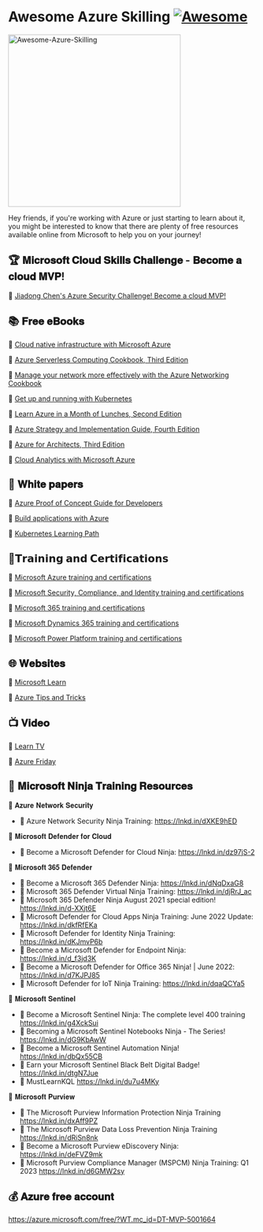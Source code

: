 # Awesome Azure Skilling [![Awesome](https://awesome.re/badge.svg)](https://github.com/MarketingPipeline/Awesome-Repo-Template/)

<a href="https://github.com/chenjd/Awesome-Azure-Skilling/">
<img height=350 alt="Awesome-Azure-Skilling" src="https://capsule-render.vercel.app/api?type=waving&color=007FFF&height=300&section=header&text=Awesome-Azure-Skilling&fontSize=70&fontColor=ffffff&animation=fadeIn&fontAlignY=38&desc=&descAlignY=60&descAlign=50"></img></a>

Hey friends, if you're working with Azure or just starting to learn about it, you might be interested to know that there are plenty of free resources available online from Microsoft to help you on your journey!

## 🏆 𝐌𝐢𝐜𝐫𝐨𝐬𝐨𝐟𝐭 𝐂𝐥𝐨𝐮𝐝 𝐒𝐤𝐢𝐥𝐥𝐬 𝐂𝐡𝐚𝐥𝐥𝐞𝐧𝐠𝐞 - 𝐁𝐞𝐜𝐨𝐦𝐞 𝐚 𝐜𝐥𝐨𝐮𝐝 𝐌𝐕𝐏! 
📌 [Jiadong Chen's Azure Security Challenge! Become a cloud MVP!](https://learn.microsoft.com/en-au/training/challenges?id=d57442ce-27bf-4bb6-a689-f95c6abdf0e7&WT.mc_id=DT-MVP-5001664)

## 📚 𝐅𝐫𝐞𝐞 𝐞𝐁𝐨𝐨𝐤𝐬
📌 [Cloud native infrastructure with Microsoft Azure](https://azure.microsoft.com/en-gb/resources/cloud-native-infrastructure-with-microsoft-azure/?WT.mc_id=DT-MVP-5001664)

📌 [Azure Serverless Computing Cookbook, Third Edition](https://azure.microsoft.com/en-us/resources/azure-serverless-computing-cookbook/?WT.mc_id=DT-MVP-5001664)

📌 [Manage your network more effectively with the Azure Networking Cookbook](https://azure.microsoft.com/resources/azure-networking-cookbook/?WT.mc_id=DT-MVP-5001664)

📌 [Get up and running with Kubernetes](https://azure.microsoft.com/en-us/resources/kubernetes-ebook-collection/?WT.mc_id=DT-MVP-5001664)

📌 [Learn Azure in a Month of Lunches, Second Edition](https://azure.microsoft.com/resources/learn-azure-in-a-month-of-lunches/?WT.mc_id=DT-MVP-5001664)

📌 [Azure Strategy and Implementation Guide, Fourth Edition](https://azure.microsoft.com/en-us/resources/azure-strategy-and-implementation-guide-fourth-edition/?WT.mc_id=DT-MVP-5001664)

📌 [Azure for Architects, Third Edition](https://azure.microsoft.com/resources/azure-for-architects/?WT.mc_id=DT-MVP-5001664)

📌 [Cloud Analytics with Microsoft Azure](https://azure.microsoft.com/resources/cloud-analytics-with-microsoft-azure/?WT.mc_id=DT-MVP-5001664)

## 📝 𝐖𝐡𝐢𝐭𝐞 𝐩𝐚𝐩𝐞𝐫𝐬

📌 [Azure Proof of Concept Guide for Developers](https://azure.microsoft.com/resources/minimize-risks-and-costs-with-the-azure-developer-proof-of-concept-guide/?WT.mc_id=DT-MVP-5001664)

📌 [Build applications with Azure](https://azure.microsoft.com/resources/developers/?WT.mc_id=DT-MVP-5001664)

📌 [Kubernetes Learning Path](https://azure.microsoft.com/en-us/resources/kubernetes-learning-path/?WT.mc_id=DT-MVP-5001664)


## 🏅𝗧𝗿𝗮𝗶𝗻𝗶𝗻𝗴 𝗮𝗻𝗱 𝗖𝗲𝗿𝘁𝗶𝗳𝗶𝗰𝗮𝘁𝗶𝗼𝗻𝘀

📌 [Microsoft Azure training and certifications](https://lnkd.in/gffVnjCX)

📌 [Microsoft Security, Compliance, and Identity training and certifications](https://lnkd.in/g4sMw4KC)

📌 [Microsoft 365 training and certifications](https://lnkd.in/gG8r399U)

📌 [Microsoft Dynamics 365 training and certifications](https://lnkd.in/gpJ6waPe)

📌 [Microsoft Power Platform training and certifications](https://lnkd.in/gfDb7AeW)

## 🌐 𝐖𝐞𝐛𝐬𝐢𝐭𝐞𝐬
📌 [Microsoft Learn](https://learn.microsoft.com/?WT.mc_id=DT-MVP-5001664)

📌 [Azure Tips and Tricks](https://microsoft.github.io/AzureTipsAndTricks?WT.mc_id=DT-MVP-5001664)

## 📺 𝐕𝐢𝐝𝐞𝐨

📌 [Learn TV](https://learn.microsoft.com/events/?WT.mc_id=DT-MVP-5001664)

📌 [Azure Friday](https://learn.microsoft.com/en-au/shows/azure-friday/?WT.mc_id=DT-MVP-5001664)

## 🥷 𝐌𝐢𝐜𝐫𝐨𝐬𝐨𝐟𝐭 𝐍𝐢𝐧𝐣𝐚 𝐓𝐫𝐚𝐢𝐧𝐢𝐧𝐠 𝐑𝐞𝐬𝐨𝐮𝐫𝐜𝐞𝐬

📌 𝐀𝐳𝐮𝐫𝐞 𝐍𝐞𝐭𝐰𝐨𝐫𝐤 𝐒𝐞𝐜𝐮𝐫𝐢𝐭𝐲
- 🥷 Azure Network Security Ninja Training: https://lnkd.in/dXKE9hED

📌 𝐌𝐢𝐜𝐫𝐨𝐬𝐨𝐟𝐭 𝐃𝐞𝐟𝐞𝐧𝐝𝐞𝐫 𝐟𝐨𝐫 𝐂𝐥𝐨𝐮𝐝
- 🥷 Become a Microsoft Defender for Cloud Ninja: https://lnkd.in/dz97jS-2

📌 𝐌𝐢𝐜𝐫𝐨𝐬𝐨𝐟𝐭 𝟑𝟔𝟓 𝐃𝐞𝐟𝐞𝐧𝐝𝐞𝐫
- 🥷 Become a Microsoft 365 Defender Ninja: https://lnkd.in/dNqDxaG8
- 🥷 Microsoft 365 Defender Virtual Ninja Training: https://lnkd.in/djRrJ_ac
- 🥷 Microsoft 365 Defender Ninja August 2021 special edition! https://lnkd.in/d-XXjt6E
- 🥷 Microsoft Defender for Cloud Apps Ninja Training: June 2022 Update: https://lnkd.in/dkfRfEKa
- 🥷 Microsoft Defender for Identity Ninja Training: https://lnkd.in/dKJmvP6b
- 🥷 Become a Microsoft Defender for Endpoint Ninja: https://lnkd.in/d_f3jd3K
- 🥷 Become a Microsoft Defender for Office 365 Ninja! | June 2022: https://lnkd.in/d7KJPJ85
- 🥷 Microsoft Defender for IoT Ninja Training: https://lnkd.in/dqaQCYa5

📌 𝐌𝐢𝐜𝐫𝐨𝐬𝐨𝐟𝐭 𝐒𝐞𝐧𝐭𝐢𝐧𝐞𝐥
- 🥷 Become a Microsoft Sentinel Ninja: The complete level 400 training https://lnkd.in/g4XckSui
- 🥷 Becoming a Microsoft Sentinel Notebooks Ninja - The Series! https://lnkd.in/dG9KbAwW
- 🥷 Become a Microsoft Sentinel Automation Ninja! https://lnkd.in/dbQx55CB
- 🥷 Earn your Microsoft Sentinel Black Belt Digital Badge! https://lnkd.in/dtgN7Jue
- 🥷 MustLearnKQL https://lnkd.in/du7u4MKy

📌 𝐌𝐢𝐜𝐫𝐨𝐬𝐨𝐟𝐭 𝐏𝐮𝐫𝐯𝐢𝐞𝐰
- 🥷 The Microsoft Purview Information Protection Ninja Training https://lnkd.in/dxAff9PZ
- 🥷 The Microsoft Purview Data Loss Prevention Ninja Training https://lnkd.in/dRiSn8nk
- 🥷 Become a Microsoft Purview eDiscovery Ninja: https://lnkd.in/deFVZ9mk
- 🥷 Microsoft Purview Compliance Manager (MSPCM) Ninja Training: Q1 2023 https://lnkd.in/d6GMW2sy

## 💰 𝐀𝐳𝐮𝐫𝐞 𝐟𝐫𝐞𝐞 𝐚𝐜𝐜𝐨𝐮𝐧𝐭

https://azure.microsoft.com/free/?WT.mc_id=DT-MVP-5001664





